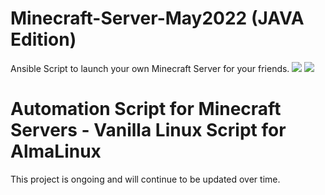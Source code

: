 # Minecraft-Server-May2022 (JAVA Edition)
Ansible Script to launch your own Minecraft Server for your friends.
<img src=https://almalinux.org/static/images/logo.svg>
<img src=https://www.minecraft.net/content/dam/games/minecraft/screenshots/Minecraft_PC_Bundle_.Net_1280x720.jpg>

# Automation Script for Minecraft Servers - Vanilla Linux Script for AlmaLinux

This project is ongoing and will continue to be updated over time.
